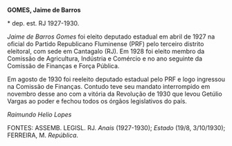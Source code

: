 **GOMES, Jaime de Barros**

\* dep. est. RJ 1927-1930.

*Jaime de Barros Gomes* foi eleito deputado estadual em abril de 1927 na
oficial do Partido Republicano Fluminense (PRF) pelo terceiro distrito
eleitoral, com sede em Cantagalo (RJ). Em 1928 foi eleito membro da
Comissão de Agricultura, Indústria e Comércio e no ano seguinte da
Comissão de Finanças e Força Pública.

Em agosto de 1930 foi reeleito deputado estadual pelo PRF e logo
ingressou na Comissão de Finanças. Contudo teve seu mandato interrompido
em novembro desse ano com a vitória da Revolução de 1930 que levou
Getúlio Vargas ao poder e fechou todos os órgãos legislativos do país.

*Raimundo Helio Lopes*

FONTES: ASSEMB. LEGISL. RJ. *Anais* (1927-1930); *Estado* (19/8,
3/10/1930); FERREIRA, M. *República*.
